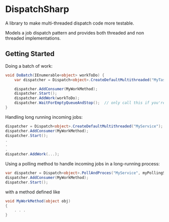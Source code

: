 DispatchSharp
=============

A library to make multi-threaded dispatch code more testable.

Models a job dispatch pattern and provides both threaded and non threaded implementations.

Getting Started
---------------
Doing a batch of work:
```csharp
void DoBatch(IEnumerable<object> workToDo) {
	var dispatcher = Dispatch<object>.CreateDefaultMultithreaded("MyTask");

	dispatcher.AddConsumer(MyWorkMethod);
	dispatcher.Start();
	dispatcher.AddWork(workToDo);
	dispatcher.WaitForEmptyQueueAndStop();	// only call this if you're not filling the queue from elsewhere
}
```

Handling long running incoming jobs:
```csharp
dispatcher = Dispatch<object>.CreateDefaultMultithreaded("MyService");
dispatcher.AddConsumer(MyWorkMethod);
dispatcher.Start();
.
.
.
dispatcher.AddWork(...);
```

Using a polling method to handle incoming jobs in a long-running process:
```csharp
var dispatcher = Dispatch<object>.PollAndProces("MyService", myPollingSource);
dispatcher.AddConsumer(MyWorkMethod);
dispatcher.Start();
```


with a method defined like
```csharp
void MyWorkMethod(object obj)
{
	. . .
}
```
